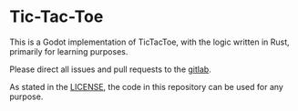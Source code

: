 # Tic-Tac-Toe

This is a Godot implementation of TicTacToe, with the logic written in Rust,
primarily for learning purposes.

Please direct all issues and pull requests to the
[gitlab](https://gitlab.com/donottellmetonottellyou/tic-tac-toe).

As stated in the [LICENSE](./LICENSE), the code in this repository can be used
for any purpose.
